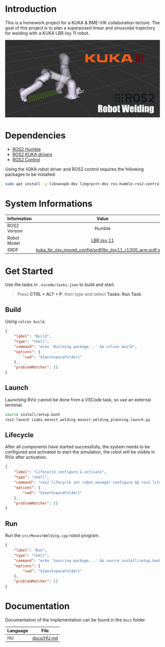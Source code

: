 # Introduction

This is a homework project for a KUKA & BME-VIK collaboration lecture. The goal of this project is to plan a superposed linear and sinusoidal trajectory for welding with a KUKA LBR iisy 11 robot.

<p align="center">
  <img src="docs/images/repo_cover.png" alt="Welding Robot">
</p>

# Dependencies
- [ROS2 Humble](https://docs.ros.org/en/humble/Installation.html)
- [ROS2 KUKA drivers](https://github.com/kroshu/kuka_drivers/wiki)
- [ROS2 Control](https://control.ros.org/master/doc/getting_started/getting_started.html#installation)

Using the iiQKA robot driver and ROS2 control requires the following packages to be installed:
```bash
sudo apt install -y libnanopb-dev libgrpc++-dev ros-humble-ros2-control ros-humble-ros2-controller
```

# System Informations
| Information      | Value |
| :---        |    :----:   |
| ROS2 Version | Humble |
| Robot Model | [LBR iisy 11](https://www.kuka.com/event/media?itemId=3EE29492F391404491777BF684749DE2) |
| SRDF | [kuka_lbr_iisy_moveit_config/srdf/lbr_iisy11_r1300_arm.srdf.xacro](https://github.com/kroshu/kuka_robot_descriptions/blob/master/kuka_lbr_iisy_moveit_config/srdf/lbr_iisy11_r1300_arm.srdf.xacro) |

# Get Started
Use the tasks in `.vscode/tasks.json` to build and start.

> Press **CTRL + ALT + P**, then type and select **Tasks: Run Task**.

## Build
Using `colcon build`.
```json
{
    "label": "Build",
    "type": "shell",
    "command": "echo 'Building package...' && colcon build",
    "options": {
        "cwd": "${workspaceFolder}"
    },
    "problemMatcher": []
}
```

## Launch
Launching RViz cannot be done from a VSCode task, so use an external terminal.
```bash
source install/setup.bash
ros2 launch iiqka_moveit_welding moveit_welding_planning.launch.py
```

## Lifecycle
After all components have started successfully, the system needs to be configured and activated to start the simulation, the robot will be visible in RViz after activation.
```json
{
    "label": "Lifecycle configure & activate",
    "type": "shell",
    "command": "ros2 lifecycle set robot_manager configure && ros2 lifecycle set robot_manager activate",
    "options": {
        "cwd": "${workspaceFolder}"
    },
    "problemMatcher": []
}
```

## Run
Run the `src/MoveitWelding.cpp` robot program.
```json
{
    "label": "Run",
    "type": "shell",
    "command": "echo 'Sourcing package...' && source install/setup.bash && echo 'Running node...' && ros2 run iiqka_moveit_welding iiqka_moveit_welding",
    "options": {
        "cwd": "${workspaceFolder}"
    },
    "problemMatcher": []
}
```

# Documentation
Documentation of the implementation can be found in the `docs` folder.

| Language      | File |
| :---        |    :----:   |
| HU | [docs/HU.md](docs/HU.md) |